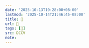 ```yaml
---
date: '2025-10-13T10:28:00+08:00'
lastmod: '2025-10-14T21:46:45-08:00'
title: 􄰗
url: 􄰗
tags: [𦤧]
src: DCCV
note:
---
```

